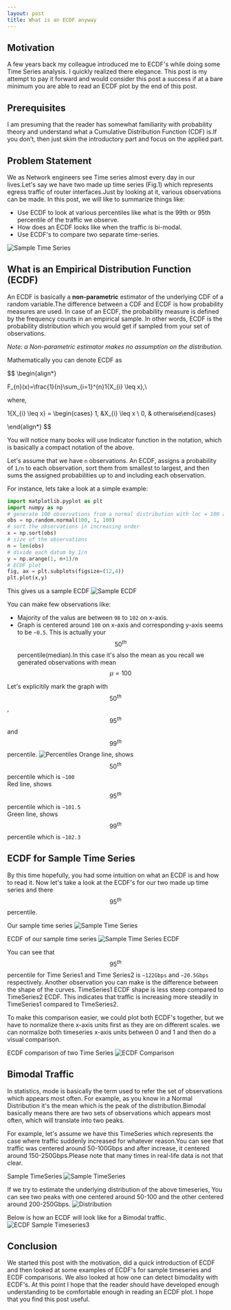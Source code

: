 ```yaml
---
layout: post
title: What is an ECDF anyway
---
```


## Motivation
A few years back my colleague introduced me to ECDF's while doing some Time Series analysis. I quickly realized there elegance. This post is my attempt to pay it forward and would consider this post a success if at a bare minimum you are able to read an ECDF plot by the end of this post.

## Prerequisites
I am presuming that the reader has somewhat familiarity with probability theory and understand what a Cumulative Distribution Function (CDF) is.If you don’t, then just skim the introductory part and focus on the applied part.

## Problem Statement
We as Network engineers see Time series almost every day in our lives.Let's say we have two made up time series (Fig.1) which represents egress traffic of router interfaces.Just by looking at it, various observations can be made. In this post, we will like to summarize things like:
 * Use ECDF to look at various percentiles like what is the 99th or 95th percentile of the traffic we observe.
 * How does an ECDF looks like when the traffic is bi-modal.
 * Use ECDF's to compare two separate time-series.
 
 ![Sample Time Series](/images/post1/fig_1.png "Sample Time Series")

## What is an Empirical Distribution Function (ECDF)
An ECDF is basically a **non-parametric** estimator of the underlying CDF of a random variable.The difference between a CDF and ECDF is how probability measures are used. In case of an ECDF, the probability measure is defined by the frequency counts in an empirical sample. In other words, ECDF is the probability distribution which you would get if sampled from your set of observations.

_Note: a Non-parametric estimator makes no assumption on the distribution._

Mathematically you can denote ECDF as

$$ 
\begin{align*}

F_{n}(x)=\frac{1}{n}\sum_{i=1}^{n}1\{X_{i} \leq x\},\\

where, 

1\{X_{i} \leq x\} = \begin{cases}  1,  &X_{i} \leq x \\  0, & otherwise\end{cases}

\end{align*}
$$

You will notice many books will use Indicator function in the notation, which is basically a compact notation of the above. 

Let's assume that we have `n` observations. An ECDF, assigns a probability of `1/n` to each observation, sort them from smallest to largest, and then sums the assigned probabilities up to and including each observation.

For instance, lets take a look at a simple example:

```python
import matplotlib.pyplot as plt
import numpy as np
# generate 100 observations from a normal distribution with loc = 100 and size =1.
obs = np.random.normal(100, 1, 100)
# sort the observations in increasing order
x = np.sort(obs)
# size of the observations
n = len(obs)
# divide each datum by 1/n 
y = np.arange(1, n+1)/n
# ECDF plot
fig, ax = plt.subplots(figsize=(12,4))
plt.plot(x,y)
```
This gives us a sample ECDF
 ![Sample ECDF](/images/post1/fig_2.png "Sample ECDF")

You can make few observations like: 
- Majority of the valus are between `98` to `102` on x-axis.
- Graph is centered around `100` on x-axis and corresponding y-axis seems to be `~0.5`. This is actually your $$ 50^{th} $$ 
percentile(median).In this case it's also the mean as you recall we generated observations with mean $$ \mu = 100 $$ 

Let's explicitily mark the graph with $$ 50^{th} $$, $$ 95^{th} $$ and $$ 99^{th} $$ percentile.
 ![Percentiles](/images/post1/fig_3.png "Sample ECDF Percentiles")
 Orange line, shows $$ 50^{th} $$ percentile which is `~100`<br>
 Red line, shows $$ 95^{th} $$ percentile which is `~101.5`<br>
 Green line, shows $$ 99^{th} $$ percentile which is `~102.3`<br>

## ECDF for Sample Time Series
 By this time hopefully, you had some intuition on what an ECDF is and how to read it. Now let's take a look at the ECDF's
 for our two made up time series and there $$ 95^{th} $$ percentile.
 
 Our sample time series
 ![Sample Time Series](/images/post1/fig_1.png "Sample Time Series")
 
 ECDF of our sample time series
 ![Sample Time Series ECDF](/images/post1/fig_4.png "Sample Time Series ECDF")
 
You can see that $$ 95^{th} $$ percentile for Time Series1 and Time Series2 is `~122Gbps` and `~20.5Gbps` respectively.
Another observation you can make is the difference between the shape of the curves. TimeSeries1 ECDF shape is less steep
compared to TimeSeries2 ECDF. This indicates that traffic is increasing more steadily in TimeSeries1 compared to TimeSeries2.
 
To make this comparison easier, we could plot both ECDF's together, but we have to normalize there x-axis units first as they are
on different scales. we can normalize both timeseries x-axis units between 0 and 1 and then do a visual comparison.

ECDF comparison of two Time Series
![ECDF Comparison](/images/post1/fig_5.png "ECDF Comparison")
 
## Bimodal Traffic
In statistics, mode is basically the term used to refer the set of observations which appears most often. For example,
as you know in a Normal Distribution it's the mean which is the peak of the distribution.Bimodal basically means there
are two sets of observations which appears most often, which will translate into two peaks.

For example, let's assume we have this TimeSeries which represents the case where traffic suddenly increased for whatever 
reason.You can see that traffic was centered around 50-100Gbps and after increase, it centered around 150-250Gbps.Please note
that many times in real-life data is not that clear.

Sample TimeSeries
![Sample TimeSeries](/images/post1/fig_6.png "Sample TimeSeries")

If we try to estimate the underlying distribution of the above timeseries, You can see two peaks with one centered around 50-100
and the other centered around 200-250Gbps.
![Distribution](/images/post1/fig_7.png "Distribution")

Below is how an ECDF will look like for a Bimodal traffic.
![ECDF Sample Timeseries3](/images/post1/fig_8.png "ECDF Sample Timeseries3")
 
## Conclusion
We started this post with the motivation, did a quick introduction of ECDF and then looked at some examples of ECDF's for
sample timeseries and ECDF comparisons. We also looked at how one can detect bimodality with ECDF's. At this point I hope
that the reader should have developed enough understanding to be comfortable enough in reading an ECDF plot. I hope that
you find this post useful.